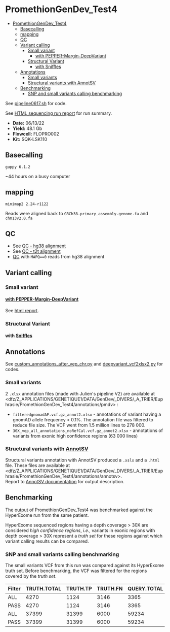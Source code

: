 # PromethionGenDev_Test4
- [PromethionGenDev_Test4](#promethiongendev_test4)
  - [Basecalling](#basecalling)
  - [mapping](#mapping)
  - [QC](#qc)
  - [Variant calling](#variant-calling)
    - [Small variant](#small-variant)
      - [with PEPPER-Margin-DeepVariant](#with-pepper-margin-deepvariant)
    - [Structural Variant](#structural-variant)
      - [with Sniffles](#with-sniffles)
  - [Annotations](#annotations)
    - [Small variants](#small-variants)
    - [Structural variants with AnnotSV](#structural-variants-with-annotsv)
  - [Benchmarking](#benchmarking)
    - [SNP and small variants calling benchmarking](#snp-and-small-variants-calling-benchmarking)


See [pipeline0617.sh](./scripts/pipeline_0617.sh) for code. 

See [HTML sequencing run report](https://raw.githack.com/ziphra/long_reads/main/PromethionGenDev_Test4_13062022/files/report_PAM60245_20220613_1645_ad874836.html) for run summary.

- **Date:** 06/13/22
- **Yield:** 48.1 Gb
- **Flowcell:** FLOPRO002 
- **Kit:** SQK-LSK110


## Basecalling 
`guppy 6.1.2`

~44 hours on a busy computer

## mapping 
`minimap2 2.24-r1122`

Reads were aligned back to `GRCh38.primary_assembly.genome.fa` and `chm13v2.0.fa`

## QC 

- See [QC - hg38 alignment](https://raw.githack.com/ziphra/long_reads/main/PromethionGenDev_Test4_13062022/files/PromethionGenDev_Test4_13062022_QC.html)
- See [QC - t2t alignment](https://raw.githack.com/ziphra/long_reads/main/PromethionGenDev_Test4_13062022/files/PromethionGenDev_Test4_13062022_t2t_mmi_QC.html)
- [QC](https://raw.githack.com/ziphra/long_reads/main/PromethionGenDev_Test4_13062022/files/H_MAPQ0_PromethionGenDev_Test4_13062022_mmi_QC2.html) with `MAPQ==0` reads from hg38 alignment 


## Variant calling 

### Small variant 
#### [with PEPPER-Margin-DeepVariant](https://github.com/kishwarshafin/pepper)

See [html report](https://raw.githack.com/ziphra/long_reads/main/PromethionGenDev_Test4_13062022/files/PromethionGenDev_Test4_13062022_QC.html).

### Structural Variant
#### with [Sniffles](https://github.com/fritzsedlazeck/Sniffles)

## Annotations 
See [custom_annotations_after_vep_chr.py](./scripts/custom_annotations_after_vep_chr.py) and [deepvariant_vcf2xlsx2.py](./scripts/deepvariant_vcf2xlsx2.py) for codes.

### Small variants 
2 `.xlsx` annotation files (made with Julien's pipeline V2) are available at <dfz/Z_APPLICATIONS/GENETIQUE1/DATA/GenDev/_DIVERS/_A_TRIER/Euphrasie/PromethionGenDev_Test4/annotations/pmdv> :
- `filteredgnomadAF.vcf.gz_annot2.xlsx` - annotations of variant having a gnomAD allele frequency < 0.1%. The annotation file was filtered to reduce file size. The VCF went from 1.5 million lines to 278 000.
- `30X_vep_all_annotations_noRefCal.vcf.gz_annot2.xlsx` - annotations of variants from exonic high confidence regions (63 000 lines)


### Structural variants with [AnnotSV](https://lbgi.fr/AnnotSV/)
Structural variants annotation with AnnotSV produced a `.xslx` and a `.html` file. These files are available at <dfz/Z_APPLICATIONS/GENETIQUE1/DATA/GenDev/_DIVERS/_A_TRIER/Euphrasie/PromethionGenDev_Test4/annotations/annotsv>.      
Report to [AnnotSV documentation](https://github.com/mobidic/knotAnnotSV#output) for output description.


## Benchmarking
The output of PromethionGenDev_Test4 was benchmarked against the HyperExome run from the same patient. 

HyperExome sequenced regions having a depth coverage > 30X are considered *high confidence regions*, *i.e.*, variants in exonic regions with depth coverage > 30X represent a *truth set* for these regions against which variant calling results can be compared.

### SNP and small variants calling benchmarking 
The small variants VCF from this run was compared against its HyperExome truth set.
Before benchmarking, the VCF was filtered for the regions covered by the *truth set*.

| Filter | TRUTH.TOTAL | TRUTH.TP | TRUTH.FN | QUERY.TOTAL | QUERY.FP | FP.gt | FP.al | METRIC.Recall | METRIC.Precision | METRIC.F1_Score | TRUTH.TOTAL.TiTv_ratio | QUERY.TOTAL.TiTv_ratio | TRUTH.TOTAL.het_hom_ratio | QUERY.TOTAL.het_hom_ratio | QUERY.TOTAL.het_hom_ratio |
|--------|-------------|----------|----------|-------------|----------|-------|-------|---------------|------------------|-----------------|------------------------|------------------------|---------------------------|---------------------------|---------------------------|
| ALL    | 4270        | 1124     | 3146     | 3365        | 2265     | 102   | 124   | 0.263232      | 0.326895         | 0.291629        |                        |                        | 4.03851091142             | 1.12588766946             | 1.18528082634             |
| PASS   | 4270        | 1124     | 3146     | 3365        | 2265     | 102   | 124   | 0.263232      | 0.326895         | 0.291629        |                        |                        | 4.03851091142             | 1.12588766946             | 1.18528082634             |
| ALL    | 37399       | 31399    | 6000     | 59234       | 27830    | 314   | 616   | 0.839568      | 0.530168         | 0.649924        | 2.52720928039          | 2.48011513834          | 2.18947098539             | 1.75254473623             | 1.75254473623             |
| PASS   | 37399       | 31399    | 6000     | 59234       | 27830    | 314   | 616   | 0.839568      | 0.530168         | 0.649924        | 2.52720928039          | 2.48011513834          | 2.18947098539             | 1.75254473623             | 1.75254473623             |







